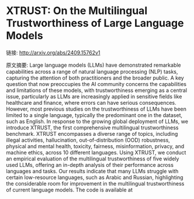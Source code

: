 # XTRUST: On the Multilingual Trustworthiness of Large Language Models

链接: http://arxiv.org/abs/2409.15762v1

原文摘要:
Large language models (LLMs) have demonstrated remarkable capabilities across
a range of natural language processing (NLP) tasks, capturing the attention of
both practitioners and the broader public. A key question that now preoccupies
the AI community concerns the capabilities and limitations of these models,
with trustworthiness emerging as a central issue, particularly as LLMs are
increasingly applied in sensitive fields like healthcare and finance, where
errors can have serious consequences. However, most previous studies on the
trustworthiness of LLMs have been limited to a single language, typically the
predominant one in the dataset, such as English. In response to the growing
global deployment of LLMs, we introduce XTRUST, the first comprehensive
multilingual trustworthiness benchmark. XTRUST encompasses a diverse range of
topics, including illegal activities, hallucination, out-of-distribution (OOD)
robustness, physical and mental health, toxicity, fairness, misinformation,
privacy, and machine ethics, across 10 different languages. Using XTRUST, we
conduct an empirical evaluation of the multilingual trustworthiness of five
widely used LLMs, offering an in-depth analysis of their performance across
languages and tasks. Our results indicate that many LLMs struggle with certain
low-resource languages, such as Arabic and Russian, highlighting the
considerable room for improvement in the multilingual trustworthiness of
current language models. The code is available at
